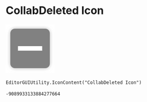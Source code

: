 # CollabDeleted Icon
![](/img/CollabDeleted%20Icon.png)

``` CSharp
EditorGUIUtility.IconContent("CollabDeleted Icon")
```
```
-9089933133884277664
```
